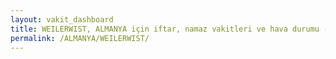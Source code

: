 ```yaml
---
layout: vakit_dashboard
title: WEILERWIST, ALMANYA için iftar, namaz vakitleri ve hava durumu - ilçe/eyalet seç
permalink: /ALMANYA/WEILERWIST/
---
```


<script type="text/javascript">
  var GLOBAL_COUNTRY = 'ALMANYA';
  var GLOBAL_CITY = 'WEILERWIST';
  var GLOBAL_STATE = '';
  var lat = 72;
  var lon = 21;
</script>
